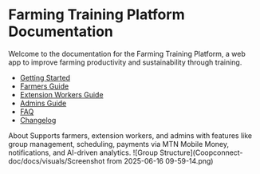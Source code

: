 
# Farming Training Platform Documentation

Welcome to the documentation for the Farming Training Platform, a web app to improve farming productivity and sustainability through training.

- [Getting Started](./getting-started/overview.md)
- [Farmers Guide](./user-guides/farmers/getting-started.md)
- [Extension Workers Guide](./user-guides/extension-workers/getting-started.md)
- [Admins Guide](./user-guides/admins/getting-started.md)
- [FAQ](./faq/faq.md)
- [Changelog](./changelog/changelog.md)


 About
Supports farmers, extension workers, and admins with features like group management, scheduling, payments via MTN Mobile Money, notifications, and AI-driven analytics.
![Group Structure](Coopconnect-doc/docs/visuals/Screenshot from 2025-06-16 09-59-14.png)

